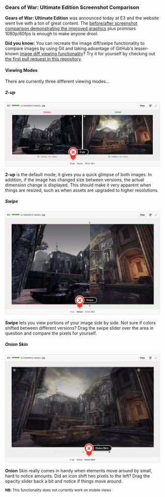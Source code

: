 ### Gears of War: Ultimate Edition Screenshot Comparison

**Gears of War: Ultimate Edition** was announced today at E3 and the website went live with a ton of great content. The [before/after screenshot comparison demonstrating the improved graphics](https://gearsofwar.com/en-us/ultimate-edition/before-and-after) plus promises 1080p/60fps is enough to make anyone drool.

**Did you know:** You can recreate the image diff/swipe functionality to compare images by using Git and taking advantage of GitHub's lesser-known [image diff viewing functionality](https://help.github.com/articles/rendering-and-diffing-images/#viewing-differences)? Try it for yourself by checking out [the first pull request in this repository](https://github.com/leereilly/gears-of-war-ultimate-edition-screenshot-comparison/pull/1).

#### Viewing Modes

There are currently three different viewing modes...

##### 2-up

![2-up](images/2-up.png)

**2-up** is the default mode; it gives you a quick glimpse of both images. In addition, if the image has changed size between versions, the actual dimension change is displayed. This should make it very apparent when things are resized, such as when assets are upgraded to higher resolutions.

##### Swipe

![Swipe](images/swipe.png)

**Swipe** lets you view portions of your image side by side. Not sure if colors shifted between different versions? Drag the swipe slider over the area in question and compare the pixels for yourself.

##### Onion Skin

![Onion Skin](images/onion-skin.png)

**Onion** Skin really comes in handy when elements move around by small, hard to notice amounts. Did an icon shift two pixels to the left? Drag the opacity slider back a bit and notice if things move around.

<sup>**NB:** This functionality does not currently work on mobile views</sup>
